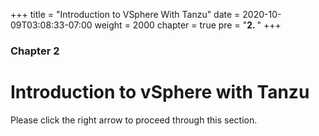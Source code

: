 +++
title = "Introduction to VSphere With Tanzu"
date = 2020-10-09T03:08:33-07:00
weight = 2000
chapter = true
pre = "<b>2. </b>"
+++

### Chapter 2

# Introduction to vSphere with Tanzu

Please click the right arrow to proceed through this section.
